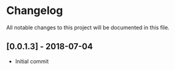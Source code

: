 
Changelog
============

All notable changes to this project will be documented in this file.

## [0.0.1.3] - 2018-07-04

* Initial commit
